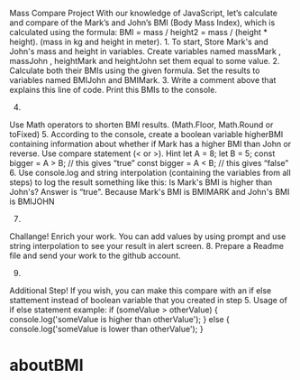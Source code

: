 Mass Compare Project
With our knowledge of JavaScript, let’s calculate and compare of the Mark’s and John’s BMI (Body Mass Index), which is calculated using the formula: 
BMI = mass / height2 = mass / (height * height). (mass in kg and height in meter). 
1.
To start, Store Mark's and John's mass and height in variables. Create variables named massMark , massJohn , heightMark and heightJohn set them equal to some value.
2.
Calculate both their BMIs using the given formula. Set the results to variables named BMIJohn and BMIMark.
3.
Write a comment above that explains this line of code. Print this BMIs to the console.

4.
Use Math operators to shorten BMI results. (Math.Floor, Math.Round or toFixed)
5.
According to the console, create a boolean variable higherBMI containing information about whether if Mark has a higher BMI than John or reverse. Use compare statement (< or >).
Hint
let A = 8; 
let B = 5;
const bigger = A > B; // this gives “true”
const bigger = A < B; // this gives “false”
6.
Use console.log and string interpolation (containing the variables from all steps) to log the result something like this:
Is Mark's BMI is higher than John's? Answer is “true". Because Mark's BMI is BMIMARK and John's BMI is BMIJOHN


7.
Challange! Enrich your work. You can add values by using prompt and use string interpolation to see your result in alert screen.
8.
Prepare a Readme file and send your work to the github account.

9.
Additional Step!
If you wish, you can make this compare with an if else stattement instead of boolean variable that you created in step 5. 
Usage of if else statement example: 
if (someValue > otherValue) { 
    console.log('someValue is higher than otherValue'); 
    } else { 
         console.log('someValue is lower than otherValue');
     }




# aboutBMI
